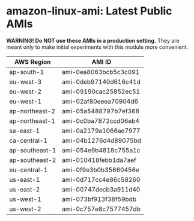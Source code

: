 # amazon-linux-ami: Latest Public AMIs

**WARNING! Do NOT use these AMIs in a production setting.** They are meant only to make
    initial experiments with this module more convenient.

| AWS Region | AMI ID |
| ---------- | ------ |
| ap-south-1 | ami-0ea8063bcb5c3c091 |
| eu-west-3 | ami-0deb97140d616c41d |
| eu-west-2 | ami-09190cac25852ec51 |
| eu-west-1 | ami-02af80eeea70904d6 |
| ap-northeast-2 | ami-05a5488797b7ef368 |
| ap-northeast-1 | ami-0c0ba7872ccd06eb4 |
| sa-east-1 | ami-0a2179a1066ae7977 |
| ca-central-1 | ami-04b1276d4d89075bd |
| ap-southeast-1 | ami-054e9b4818c755a1c |
| ap-southeast-2 | ami-010418febb1da7aef |
| eu-central-1 | ami-0f9e3b0b35660456e |
| us-east-1 | ami-0d717cc4e86c58260 |
| us-east-2 | ami-00747decb3a911d40 |
| us-west-1 | ami-073bf913f38f59bdb |
| us-west-2 | ami-0c757e8c7577457db |

